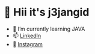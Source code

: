 # 👋 Hii it's j3jangid
- 🌱 I’m currently learning JAVA
- 📫 [LinkedIn](https://linkedin.com/in/j3-jangid)
- 📩 [Instagram](https://www.instagram.com/deity_itself/)
